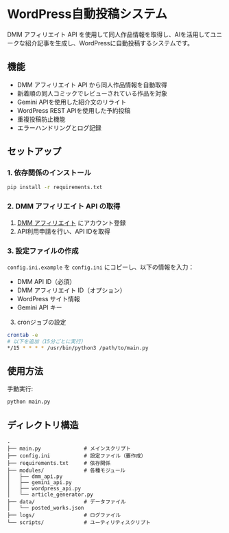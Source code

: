 # WordPress自動投稿システム

DMM アフィリエイト API を使用して同人作品情報を取得し、AIを活用してユニークな紹介記事を生成し、WordPressに自動投稿するシステムです。

## 機能

- DMM アフィリエイト API から同人作品情報を自動取得
- 新着順の同人コミックでレビューされている作品を対象
- Gemini APIを使用した紹介文のリライト
- WordPress REST APIを使用した予約投稿
- 重複投稿防止機能
- エラーハンドリングとログ記録

## セットアップ

### 1. 依存関係のインストール
```bash
pip install -r requirements.txt
```

### 2. DMM アフィリエイト API の取得
1. [DMM アフィリエイト](https://affiliate.dmm.com/) にアカウント登録
2. API利用申請を行い、API IDを取得

### 3. 設定ファイルの作成
`config.ini.example` を `config.ini` にコピーし、以下の情報を入力：
- DMM API ID（必須）
- DMM アフィリエイト ID（オプション）
- WordPress サイト情報
- Gemini API キー

3. cronジョブの設定
```bash
crontab -e
# 以下を追加（15分ごとに実行）
*/15 * * * * /usr/bin/python3 /path/to/main.py
```

## 使用方法

手動実行:
```bash
python main.py
```

## ディレクトリ構造

```
.
├── main.py              # メインスクリプト
├── config.ini           # 設定ファイル（要作成）
├── requirements.txt     # 依存関係
├── modules/             # 各種モジュール
│   ├── dmm_api.py
│   ├── gemini_api.py
│   ├── wordpress_api.py
│   └── article_generator.py
├── data/                # データファイル
│   └── posted_works.json
├── logs/                # ログファイル
└── scripts/             # ユーティリティスクリプト
```